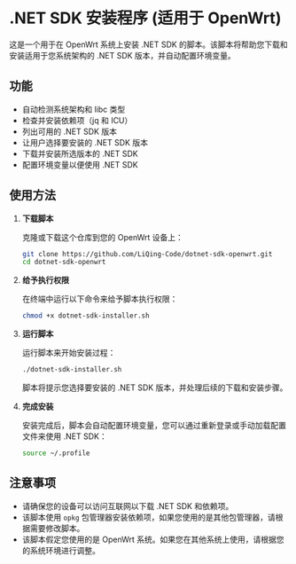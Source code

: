 # .NET SDK 安装程序 (适用于 OpenWrt)

这是一个用于在 OpenWrt 系统上安装 .NET SDK 的脚本。该脚本将帮助您下载和安装适用于您系统架构的 .NET SDK 版本，并自动配置环境变量。

## 功能

- 自动检测系统架构和 libc 类型
- 检查并安装依赖项（jq 和 ICU）
- 列出可用的 .NET SDK 版本
- 让用户选择要安装的 .NET SDK 版本
- 下载并安装所选版本的 .NET SDK
- 配置环境变量以便使用 .NET SDK

## 使用方法

1. **下载脚本**

   克隆或下载这个仓库到您的 OpenWrt 设备上：
   
   ```sh
   git clone https://github.com/LiQing-Code/dotnet-sdk-openwrt.git
   cd dotnet-sdk-openwrt
   ```

2. **给予执行权限**

   在终端中运行以下命令来给予脚本执行权限：
   
   ```sh
   chmod +x dotnet-sdk-installer.sh
   ```

3. **运行脚本**

   运行脚本来开始安装过程：
   
   ```sh
   ./dotnet-sdk-installer.sh
   ```

   脚本将提示您选择要安装的 .NET SDK 版本，并处理后续的下载和安装步骤。

4. **完成安装**

   安装完成后，脚本会自动配置环境变量，您可以通过重新登录或手动加载配置文件来使用 .NET SDK：
   
   ```sh
   source ~/.profile
   ```

## 注意事项

- 请确保您的设备可以访问互联网以下载 .NET SDK 和依赖项。
- 该脚本使用 `opkg` 包管理器安装依赖项，如果您使用的是其他包管理器，请根据需要修改脚本。
- 该脚本假定您使用的是 OpenWrt 系统。如果您在其他系统上使用，请根据您的系统环境进行调整。
